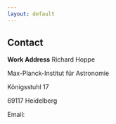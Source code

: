 ```yaml
---
layout: default
---
```


## Contact

**Work Address**
Richard Hoppe

Max-Planck-Institut für Astronomie

Königsstuhl 17

69117 Heidelberg

Email: <span id="email"></span>
<script>
  document.addEventListener("DOMContentLoaded", function () {
    const user = "hoppe";
    const domain = "mpia.de";
    const email = user + "@" + domain;
    document.getElementById("email").innerHTML = `<a href="mailto:${email}">${email}</a>`;
  });
</script>